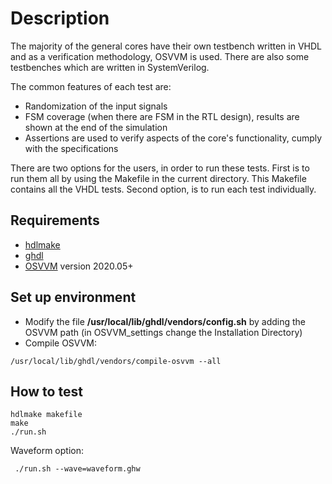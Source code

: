 # Description
The majority of the general cores have their own testbench written in VHDL and as a verification methodology, OSVVM is used. There are also some testbenches which are written in SystemVerilog.

The common features of each test are:
  - Randomization of the input signals
  - FSM coverage (when there are FSM in the RTL design), results are shown at the end of the simulation
  - Assertions are used to verify aspects of the core's functionality, cumply with the specifications

There are two options for the users, in order to run these tests. First is to run them all by using the Makefile in the current directory. This Makefile contains all the VHDL tests. Second option, is to run each test individually.

## Requirements
  - [hdlmake](https://hdlmake.readthedocs.io/en/master/#install-hdlmake-package)
  - [ghdl](https://ghdl.github.io/ghdl/development/building/index.html#build)
  - [OSVVM](https://github.com/OSVVM/OSVVM)  version 2020.05+

## Set up environment
  - Modify the file **/usr/local/lib/ghdl/vendors/config.sh** by adding the OSVVM path (in OSVVM_settings change the Installation Directory)
  - Compile OSVVM:
```console
/usr/local/lib/ghdl/vendors/compile-osvvm --all
```
## How to test
```console
hdlmake makefile
make
./run.sh
```
 Waveform option:
```console
 ./run.sh --wave=waveform.ghw
```

